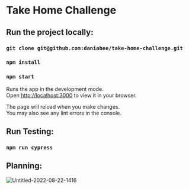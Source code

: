 # Take Home Challenge

## Run the project locally:

### `git clone git@github.com:daniabee/take-home-challenge.git`
### `npm install`
### `npm start`

Runs the app in the development mode.\
Open [http://localhost:3000](http://localhost:3000) to view it in your browser.

The page will reload when you make changes.\
You may also see any lint errors in the console.

## Run Testing: 

### `npm run cypress`

## Planning: 

![Untitled-2022-08-22-1416](https://user-images.githubusercontent.com/108088961/222281471-7a267974-7584-4c77-af77-cc7d0226dd63.png)

